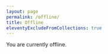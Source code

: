 ```yaml
---
layout: page
permalink: /offline/
title: Offline
eleventyExcludeFromCollections: true
---
```

You are currently offline.
